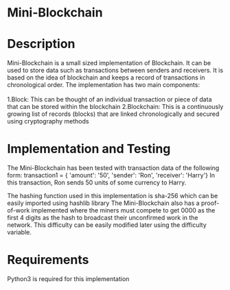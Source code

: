 # Mini-Blockchain

# Description

Mini-Blockchain is a small sized implementation of Blockchain. It can be used to store data such as transactions between senders and receivers. 
It is based on the idea of blockchain and keeps a record of transactions in chronological order.
The implementation has two main components:
<br></br>1.Block: This can be thought of an individual transaction or piece of data that can be stored within the blockchain
2.Blockchain: This is a continuously growing list of records (blocks) that are linked chronologically and secured using cryptography methods

# Implementation and Testing

The Mini-Blockchain has been tested with transaction data of the following form:
transaction1 = {
  'amount': '50',
  'sender': 'Ron',
  'receiver': 'Harry'}
In this transaction, Ron sends 50 units of some currency to Harry.

The hashing function used in this implementation is sha-256 which can be easily imported using hashlib library
The Mini-Blockchain also has a proof-of-work implemented where the miners must compete to get 0000 as the first 4 digits as the hash to broadcast 
their unconfirmed work in the network. This difficulty can be easily modified later using the difficulty variable.

# Requirements

Python3 is required for this implementation
